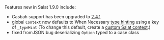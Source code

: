 Features new in Salat 1.9.0 include:

- Casbah support has been upgraded to [2.4.1](http://notes.implicit.ly/post/26629416226/casbah-2-4-1)
- global `Context` now defaults to When Necessary [type hinting][typehint] using a key of `_typeHint` (To change this default,
 create a [custom Salat context](https://github.com/novus/salat/wiki/CustomContext).)
- fixed fromJSON bug deserializing `Option` typed to a case class

[typehint]: https://github.com/novus/salat/wiki/TypeHints
